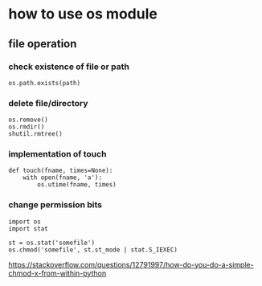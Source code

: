 # how to use os module

## file operation

### check existence of file or path

```
os.path.exists(path)
```

### delete file/directory

	os.remove()
	os.rmdir()
	shutil.rmtree()

### implementation of touch

	def touch(fname, times=None):
		with open(fname, 'a'):
			os.utime(fname, times)

### change permission bits

```
import os
import stat

st = os.stat('somefile')
os.chmod('somefile', st.st_mode | stat.S_IEXEC)
```

https://stackoverflow.com/questions/12791997/how-do-you-do-a-simple-chmod-x-from-within-python
